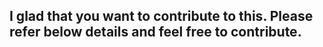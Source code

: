 ## I glad that you want to contribute to this. Please refer below details and feel free to contribute.
